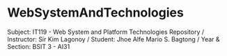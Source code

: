 # WebSystemAndTechnologies
Subject: IT119 - Web System and Platform Technologies Repository / Instructor: Sir Kim Lagonoy / Student: Jhoe Alfe Mario S. Bagtong / Year &amp; Section: BSIT 3 - AI31
